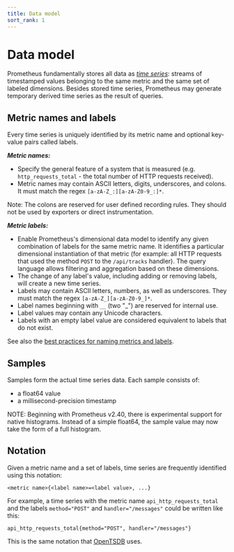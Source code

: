 ```yaml
---
title: Data model
sort_rank: 1
---
```


# Data model

Prometheus fundamentally stores all data as [_time
series_](http://en.wikipedia.org/wiki/Time_series): streams of timestamped
values belonging to the same metric and the same set of labeled dimensions.
Besides stored time series, Prometheus may generate temporary derived time series
as the result of queries.

## Metric names and labels

Every time series is uniquely identified by its metric name and optional key-value pairs called labels.

***Metric names:***

 * Specify the general feature of a system that is measured (e.g. `http_requests_total` - the total number of HTTP requests received). 
 * Metric names may contain ASCII letters, digits, underscores, and colons. It must match the regex `[a-zA-Z_:][a-zA-Z0-9_:]*`.
   
Note: The colons are reserved for user defined recording rules. They should not be used by exporters or direct instrumentation.



***Metric labels:***

 * Enable Prometheus's dimensional data model to identify any given combination of labels for the same metric name. It identifies a particular dimensional instantiation of that metric (for example: all HTTP requests that used the method `POST` to the `/api/tracks` handler). The query language allows filtering and aggregation based on these dimensions. 
 * The change of any label's value, including adding or removing labels, will create a new time series.
 * Labels may contain ASCII letters, numbers, as well as underscores. They must match the regex `[a-zA-Z_][a-zA-Z0-9_]*`. 
 * Label names beginning with `__` (two "_") are reserved for internal use.
 * Label values may contain any Unicode characters.
 * Labels with an empty label value are considered equivalent to labels that do not exist.


See also the [best practices for naming metrics and labels](/docs/practices/naming/).

## Samples

Samples form the actual time series data. Each sample consists of:

   * a float64 value
   * a millisecond-precision timestamp

NOTE: Beginning with Prometheus v2.40, there is experimental support for native
histograms. Instead of a simple float64, the sample value may now take the form
of a full histogram.

## Notation

Given a metric name and a set of labels, time series are frequently identified
using this notation:

    <metric name>{<label name>=<label value>, ...}

For example, a time series with the metric name `api_http_requests_total` and
the labels `method="POST"` and `handler="/messages"` could be written like
this:

    api_http_requests_total{method="POST", handler="/messages"}

This is the same notation that [OpenTSDB](http://opentsdb.net/) uses.
